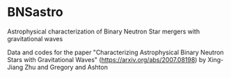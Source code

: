 # BNSastro
Astrophysical characterization of Binary Neutron Star mergers with gravitational waves

Data and codes for the paper "Characterizing Astrophysical Binary Neutron Stars with Gravitational Waves" (https://arxiv.org/abs/2007.08198) by Xing-Jiang Zhu and Gregory and Ashton
